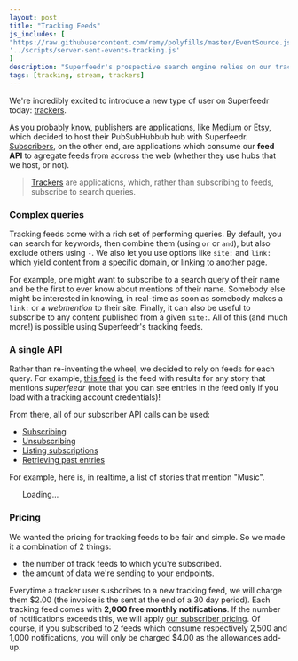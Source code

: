```yaml
---
layout: post
title: "Tracking Feeds"
js_includes: [
"https://raw.githubusercontent.com/remy/polyfills/master/EventSource.js",
'../scripts/server-sent-events-tracking.js'
]
description: "Superfeedr's prospective search engine relies on our tracking feeds. This is a realtime mention monitoring API for brands, social web and more."
tags: [tracking, stream, trackers]
---
```


We're incredibly excited to introduce a new type of user on Superfeedr today: [trackers](https://superfeedr.com/tracker).

As you probably know, [publishers](https://superfeedr.com/publisher) are applications, like [Medium](https://medium.com/) or [Etsy](https://www.etsy.com/), which decided to host their PubSubHubbub hub with Superfeedr. [Subscribers](https://superfeedr.com/subscriber), on the other end, are applications which consume our **feed API** to agregate feeds from accross the web (whether they use hubs that we host, or not).

> [Trackers](https://superfeedr.com/tracker) are applications, which, rather than subscribing to feeds, subscribe to search queries.

### Complex queries

Tracking feeds come with a rich set of performing queries. By default, you can search for keywords, then combine them (using `or` or `and`), but also exclude others using `-`. We also let you use options like `site:` and `link:` which yield content from a specific domain, or linking to another page.

For example, one might want to subscribe to a search query of their name and be the first to ever know about mentions of their name. Somebody else might be interested in knowing, in real-time as soon as somebody makes a `link:` or a *webmention* to their site. Finally, it can also be useful to subscribe to any content published from a given `site:`. All of this (and much more!) is possible using Superfeedr's tracking feeds.

### A single API

Rather than re-inventing the wheel, we decided to rely on feeds for each query. For example, [this feed](http://track.superfeedr.com/?query=superfeedr) is the feed with results for any story that mentions *superfeedr* (note that you can see entries in the feed only if you load with a tracking account credentials)!

From there, all of our subscriber API calls can be used:

* [Subscribing](http://documentation.superfeedr.com/subscribers.html#adding-feeds-with-pubsubhubbub)
* [Unsubscribing](http://documentation.superfeedr.com/subscribers.html#removing-feeds-with-pubsubhubbub)
* [Listing subscriptions](http://documentation.superfeedr.com/subscribers.html#listing-subscriptions-with-pubsubhubbub)
* [Retrieving past entries](http://documentation.superfeedr.com/subscribers.html#retrieving-entries-with-pubsubhubbub)

For example, here is, in realtime, a list of stories that mention "Music".

<ul id="sse-feed">Loading...</ul>

### Pricing

We wanted the pricing for tracking feeds to be fair and simple. So we made it a combination of 2 things:

* the number of track feeds to which you're subscribed.
* the amount of data we're sending to your endpoints.

Everytime a tracker user susbcribes to a new tracking feed, we will charge them $2.00 (the invoice is the sent at the end of a 30 day period). Each tracking feed comes with **2,000 free monthly notifications**. If the number of notifications exceeds this, we will apply [our subscriber pricing](https://superfeedr.com/subscriber/pricing). Of course, if you subscribed to 2 feeds which consume respectively 2,500 and 1,000 notifications, you will only be charged $4.00 as the allowances add-up.


